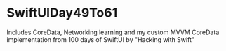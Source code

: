# SwiftUIDay49To61
Includes CoreData, Networking learning and my custom MVVM CoreData implementation from 100 days of SwiftUI by "Hacking with Swift"



